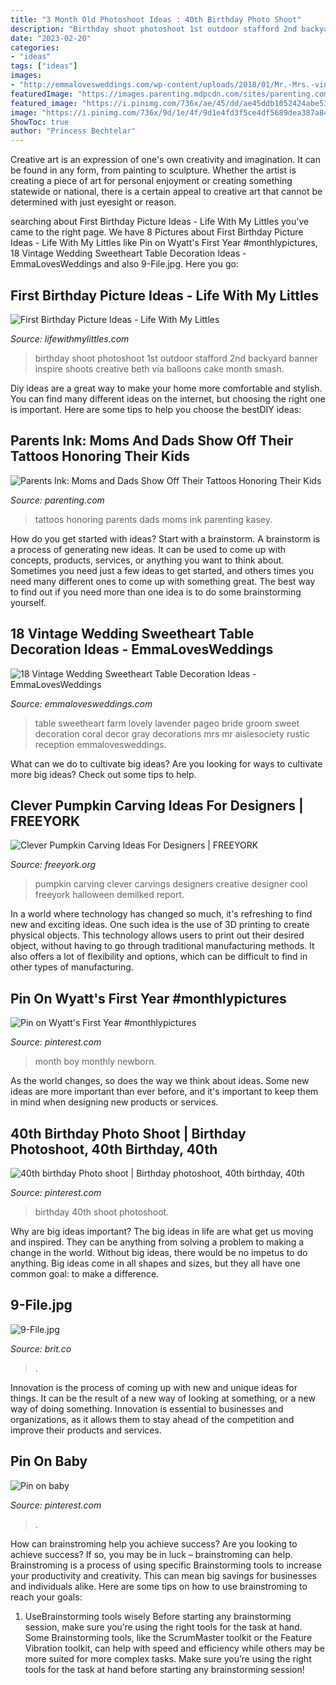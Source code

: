 ```yaml
---
title: "3 Month Old Photoshoot Ideas : 40th Birthday Photo Shoot"
description: "Birthday shoot photoshoot 1st outdoor stafford 2nd backyard banner inspire shoots creative beth via balloons cake month smash"
date: "2023-02-20"
categories:
- "ideas"
tags: ["ideas"]
images:
- "http://emmalovesweddings.com/wp-content/uploads/2018/01/Mr.-Mrs.-vintage-sweetheart-table-ideas.jpg"
featuredImage: "https://images.parenting.mdpcdn.com/sites/parenting.com/files/styles/slide/public/tattoo17.jpg?itok=EV3rvnbw"
featured_image: "https://i.pinimg.com/736x/ae/45/dd/ae45ddb1052424abe530891ec946821e---month-old-baby-pictures-monthly-pictures.jpg"
image: "https://i.pinimg.com/736x/9d/1e/4f/9d1e4fd3f5ce4df5689dea387a847995.jpg"
ShowToc: true
author: "Princess Bechtelar"
---
```



Creative art is an expression of one's own creativity and imagination. It can be found in any form, from painting to sculpture. Whether the artist is creating a piece of art for personal enjoyment or creating something statewide or national, there is a certain appeal to creative art that cannot be determined with just eyesight or reason.

	

		
searching about First Birthday Picture Ideas - Life With My Littles you've came to the right page. We have 8 Pictures about First Birthday Picture Ideas - Life With My Littles like Pin on Wyatt&#039;s First Year #monthlypictures, 18 Vintage Wedding Sweetheart Table Decoration Ideas - EmmaLovesWeddings and also 9-File.jpg. Here you go:
		
    
## First Birthday Picture Ideas - Life With My Littles

<img loading=lazy src="https://i0.wp.com/farm1.staticflickr.com/616/20738847472_71edc87d1f_c.jpg?resize=533%2C800&amp;ssl=1" onerror="this.onerror=null;this.src='https://tse1.mm.bing.net/th?id=OIP.515MXH0RfHrVTVVEwUo3lgHaLH&amp;pid=15.1';" alt="First Birthday Picture Ideas - Life With My Littles">

_Source: lifewithmylittles.com_

>birthday shoot photoshoot 1st outdoor stafford 2nd backyard banner inspire shoots creative beth via balloons cake month smash. 

	

Diy ideas are a great way to make your home more comfortable and stylish. You can find many different ideas on the internet, but choosing the right one is important. Here are some tips to help you choose the bestDIY ideas:

    
## Parents Ink: Moms And Dads Show Off Their Tattoos Honoring Their Kids

<img loading=lazy src="https://images.parenting.mdpcdn.com/sites/parenting.com/files/styles/slide/public/tattoo17.jpg?itok=EV3rvnbw" onerror="this.onerror=null;this.src='https://tse2.mm.bing.net/th?id=OIP.ZxYeMvuV3NsvS9W2y_7JEAHaJ4&amp;pid=15.1';" alt="Parents Ink: Moms and Dads Show Off Their Tattoos Honoring Their Kids">

_Source: parenting.com_

>tattoos honoring parents dads moms ink parenting kasey. 

	

How do you get started with ideas?
Start with a brainstorm. A brainstorm is a process of generating new ideas. It can be used to come up with concepts, products, services, or anything you want to think about. Sometimes you need just a few ideas to get started, and others times you need many different ones to come up with something great. The best way to find out if you need more than one idea is to do some brainstorming yourself.

    
## 18 Vintage Wedding Sweetheart Table Decoration Ideas - EmmaLovesWeddings

<img loading=lazy src="http://emmalovesweddings.com/wp-content/uploads/2018/01/Mr.-Mrs.-vintage-sweetheart-table-ideas.jpg" onerror="this.onerror=null;this.src='https://tse4.mm.bing.net/th?id=OIP.iL1P3e0qd1hEW9tzclO20wHaLH&amp;pid=15.1';" alt="18 Vintage Wedding Sweetheart Table Decoration Ideas - EmmaLovesWeddings">

_Source: emmalovesweddings.com_

>table sweetheart farm lovely lavender pageo bride groom sweet decoration coral decor gray decorations mrs mr aislesociety rustic reception emmalovesweddings. 

	

What can we do to cultivate big ideas?
Are you looking for ways to cultivate more big ideas? Check out some tips to help.

    
## Clever Pumpkin Carving Ideas For Designers | FREEYORK

<img loading=lazy src="https://cdn.freeyork.org/wp-content/uploads/2016/11/designer-pumpkin-carvings-8.jpg" onerror="this.onerror=null;this.src='https://tse2.mm.bing.net/th?id=OIP.5OqfyV90V8ZSxckL9yFRtwHaKW&amp;pid=15.1';" alt="Clever Pumpkin Carving Ideas For Designers | FREEYORK">

_Source: freeyork.org_

>pumpkin carving clever carvings designers creative designer cool freeyork halloween demilked report. 

	

In a world where technology has changed so much, it's refreshing to find new and exciting ideas. One such idea is the use of 3D printing to create physical objects. This technology allows users to print out their desired object, without having to go through traditional manufacturing methods. It also offers a lot of flexibility and options, which can be difficult to find in other types of manufacturing.

    
## Pin On Wyatt&#039;s First Year #monthlypictures

<img loading=lazy src="https://i.pinimg.com/736x/ae/45/dd/ae45ddb1052424abe530891ec946821e---month-old-baby-pictures-monthly-pictures.jpg" onerror="this.onerror=null;this.src='https://tse1.mm.bing.net/th?id=OIP.lYbuC-bKnP8QSxcx8OwOTAHaKt&amp;pid=15.1';" alt="Pin on Wyatt&#039;s First Year #monthlypictures">

_Source: pinterest.com_

>month boy monthly newborn. 

	

As the world changes, so does the way we think about ideas. Some new ideas are more important than ever before, and it's important to keep them in mind when designing new products or services.

    
## 40th Birthday Photo Shoot | Birthday Photoshoot, 40th Birthday, 40th

<img loading=lazy src="https://i.pinimg.com/736x/9d/1e/4f/9d1e4fd3f5ce4df5689dea387a847995.jpg" onerror="this.onerror=null;this.src='https://tse3.mm.bing.net/th?id=OIP.XvMS81-cWLq8EqMj2QeXCAHaLH&amp;pid=15.1';" alt="40th birthday Photo shoot | Birthday photoshoot, 40th birthday, 40th">

_Source: pinterest.com_

>birthday 40th shoot photoshoot. 

	

Why are big ideas important?
The big ideas in life are what get us moving and inspired. They can be anything from solving a problem to making a change in the world. Without big ideas, there would be no impetus to do anything. Big ideas come in all shapes and sizes, but they all have one common goal: to make a difference.

    
## 9-File.jpg

<img loading=lazy src="http://s3-us-west-1.amazonaws.com/static.brit.co/wp-content/uploads/2013/08/9-File.jpg" onerror="this.onerror=null;this.src='https://tse1.mm.bing.net/th?id=OIP.PzPR5sBcpG4_kQyPLuhjbgHaKO&amp;pid=15.1';" alt="9-File.jpg">

_Source: brit.co_

>. 

	

Innovation is the process of coming up with new and unique ideas for things. It can be the result of a new way of looking at something, or a new way of doing something. Innovation is essential to businesses and organizations, as it allows them to stay ahead of the competition and improve their products and services.

    
## Pin On Baby

<img loading=lazy src="https://i.pinimg.com/736x/84/78/3e/84783e9c16d152fb374d2b2ba4a000fd.jpg" onerror="this.onerror=null;this.src='https://tse3.mm.bing.net/th?id=OIP.a5Y1xpLOAvKCmqveoyiA2gHaJ4&amp;pid=15.1';" alt="Pin on baby">

_Source: pinterest.com_

>. 

	

How can brainstroming help you achieve success?
Are you looking to achieve success? If so, you may be in luck – brainstroming can help. Brainstroming is a process of using specific Brainstorming tools to increase your productivity and creativity. This can mean big savings for businesses and individuals alike. Here are some tips on how to use brainstroming to reach your goals: 
1. UseBrainstorming tools wisely 
Before starting any brainstorming session, make sure you’re using the right tools for the task at hand. Some Brainstorming tools, like the ScrumMaster toolkit or the Feature Vibration toolkit, can help with speed and efficiency while others may be more suited for more complex tasks. Make sure you’re using the right tools for the task at hand before starting any brainstorming session! 

